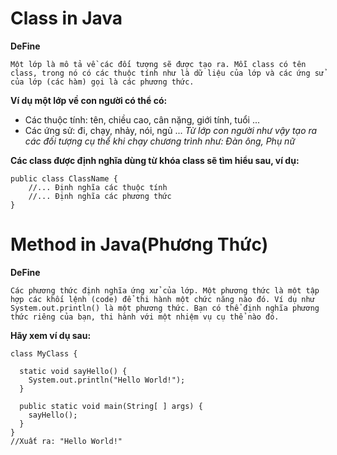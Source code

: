 # Class in Java
**DeFine**

```Một lớp là mô tả về các đối tượng sẽ được tạo ra. Mỗi class có tên class, trong nó có các thuộc tính như là dữ liệu của lớp và các ứng sử của lớp (các hàm) gọi là các phương thức.```

**Ví dụ một lớp về con người có thể có:**
- Các thuộc tính: tên, chiều cao, cân nặng, giới tính, tuổi ...
- Các ứng sử: đi, chạy, nhảy, nói, ngủ ...
	*Từ lớp con người như vậy tạo ra các đối tượng cụ thể khi chạy chương trình như: Đàn ông, Phụ nữ*
	
**Các class được định nghĩa dùng từ khóa class sẽ tìm hiểu sau, ví dụ:**

```
public class ClassName {
    //... Định nghĩa các thuộc tính
    //... Định nghĩa các phương thức
}
```
# Method in Java(Phương Thức)
**DeFine**

```Các phương thức định nghĩa ứng xử của lớp. Một phương thức là một tập hợp các khối lệnh (code) để thi hành một chức năng nào đó. Ví dụ như System.out.println() là một phương thức. Bạn có thể định nghĩa phương thức riêng của bạn, thi hành với một nhiệm vụ cụ thể nào đó.```

**Hãy xem ví dụ sau:**
```
class MyClass {

  static void sayHello() {
    System.out.println("Hello World!");
  }

  public static void main(String[ ] args) {
    sayHello();
  }
}
//Xuất ra: "Hello World!"
```
